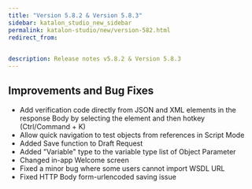 ```yaml
---
title: "Version 5.8.2 & Version 5.8.3"
sidebar: katalon_studio_new_sidebar
permalink: katalon-studio/new/version-582.html
redirect_from:
 

description: Release notes v5.8.2 & Version 5.8.3
---
```


Improvements and Bug Fixes
--------------------------

*   Add verification code directly from JSON and XML elements in the response Body by selecting the element and then hotkey (Ctrl/Command + K)
*   Allow quick navigation to test objects from references in Script Mode 
*   Added Save function to Draft Request
*   Added "Variable" type to the variable type list of Object Parameter
*   Changed in-app Welcome screen
*   Fixed a minor bug where some users cannot import WSDL URL
*   Fixed HTTP Body form-urlencoded saving issue
